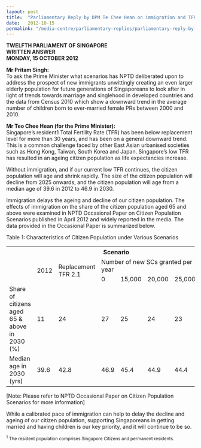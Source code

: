 ```yaml
---
layout: post
title:  "Parliamentary Reply by DPM Te Chee Hean on immigration and TFR issues"
date:   2012-10-15
permalink: "/media-centre/parliamentary-replies/parliamentary-reply-by-dpm-teo-chee-hean-on-immigration-and-tfr-issues"
---
```


**TWELFTH PARLIAMENT OF SINGAPORE  
WRITTEN ANSWER  
MONDAY, 15 OCTOBER 2012**

**Mr Pritam Singh:**  
To ask the Prime Minister what scenarios has NPTD deliberated upon to address the prospect of new immigrants unwittingly creating an even larger elderly population for future generations of Singaporeans to look after in light of trends towards marriage and singlehood in developed countries and the data from Census 2010 which show a downward trend in the average number of children born to ever-married female PRs between 2000 and 2010.

**Mr Teo Chee Hean (for the Prime Minister):**   
Singapore’s resident1 Total Fertility Rate (TFR) has been below replacement level for more than 30 years, and has been on a general downward trend. This is a common challenge faced by other East Asian urbanised societies such as Hong Kong, Taiwan, South Korea and Japan. Singapore’s low TFR has resulted in an ageing citizen population as life expectancies increase.

Without immigration, and if our current low TFR continues, the citizen population will age and shrink rapidly. The size of the citizen population will decline from 2025 onwards, and the citizen population will age from a median age of 39.6 in 2012 to 46.9 in 2030. 

Immigration delays the ageing and decline of our citizen population. The effects of immigration on the share of the citizen population aged 65 and above were examined in NPTD Occasional Paper on Citizen Population Scenarios published in April 2012 and widely reported in the media. The data provided in the Occasional Paper is summarized below.

Table 1: Characteristics of Citizen Population under Various Scenarios

<table class="table-h">  <tr>    <th> </th>    <th colspan="6"> Scenario </th>  </tr>

<tr>    <td rowspan="2"> </td>    <td rowspan="2">2012</td> <td rowspan="2">Replacement TFR 2.1</td> <td colspan="4"> Number of new SCs granted per year</td> </tr> 

<tr>    <td>0 </td> <td>15,000 </td> <td>20,000 </td> <td>25,000 </td> </tr>

<tr>    <td>Share of citizens aged 65 & above in 2030 (%)</td> <td>11</td> <td>24</td> <td>27</td> <td>25</td> <td>24</td>
<td>23</td> </tr>

<tr>    <td>Median age in 2030 (yrs)</td> <td>39.6</td> <td>42.8</td> <td>46.9</td> <td>45.4</td> <td>44.9</td>
<td>44.4</td> </tr>

</table>

[Note: Please refer to NPTD Occasional Paper on Citizen Population Scenarios for more information]

While a calibrated pace of immigration can help to delay the decline and ageing of our citizen population, supporting Singaporeans in getting married and having children is our key priority, and it will continue to be so.

<sub><sup>1</sup> The resident population comprises Singapore Citizens and permanent residents.<sub>
